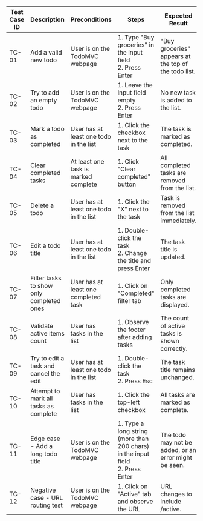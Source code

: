 | Test Case ID | Description                                   | Preconditions                         | Steps                                                                        | Expected Result                                         | Priority  | Category           |
|--------------|-----------------------------------------------|---------------------------------------|------------------------------------------------------------------------------|---------------------------------------------------------|-----------|---------------------|
| TC-01       | Add a valid new todo                          | User is on the TodoMVC webpage       | 1. Type "Buy groceries" in the input field<br>2. Press Enter                | "Buy groceries" appears at the top of the todo list.  | High      | Functional          |
| TC-02       | Try to add an empty todo                     | User is on the TodoMVC webpage       | 1. Leave the input field empty<br>2. Press Enter                            | No new task is added to the list.                       | High      | Functional          |
| TC-03       | Mark a todo as completed                      | User has at least one todo in the list| 1. Click the checkbox next to the task<br>                                     | The task is marked as completed.                         | High      | Functional          |
| TC-04       | Clear completed tasks                         | At least one task is marked complete   | 1. Click "Clear completed" button                                        | All completed tasks are removed from the list.          | Medium    | Functional          |
| TC-05       | Delete a todo                                 | User has at least one todo in the list| 1. Click the "X" next to the task                                          | Task is removed from the list immediately.               | High      | Functional          |
| TC-06       | Edit a todo title                             | User has at least one todo in the list| 1. Double-click the task<br>2. Change the title and press Enter           | The task title is updated.                               | Medium    | Functional          |
| TC-07       | Filter tasks to show only completed ones     | User has at least one completed task   | 1. Click on "Completed" filter tab                                      | Only completed tasks are displayed.                     | Medium    | Functional          |
| TC-08       | Validate active items count                   | User has tasks in the list           | 1. Observe the footer after adding tasks                                     | The count of active tasks is shown correctly.            | Medium    | Functional          |
| TC-09       | Try to edit a task and cancel the edit       | User has at least one todo in the list| 1. Double-click the task<br>2. Press Esc                                   | The task title remains unchanged.                          | Low       | Functional          |
| TC-10       | Attempt to mark all tasks as complete         | User has tasks in the list           | 1. Click the top-left checkbox                                              | All tasks are marked as complete.                        | Medium    | Functional          |
| TC-11       | Edge case - Add a long todo title            | User is on the TodoMVC webpage       | 1. Type a long string (more than 200 chars) in the input field <br> 2. Press Enter | The todo may not be added, or an error might be seen.   | Medium    | Functional          |
| TC-12       | Negative case - URL routing test               | User is on the TodoMVC webpage       | 1. Click on "Active" tab and observe the URL                          | URL changes to include /active.                          | High      | Functional          |